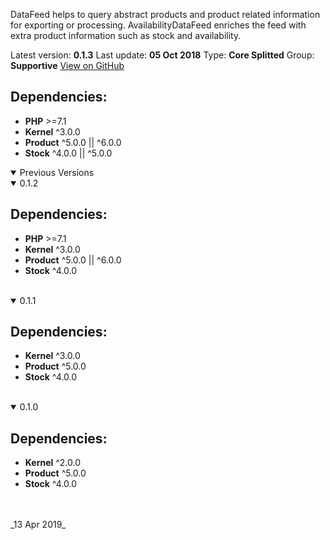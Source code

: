 DataFeed helps to query abstract products and product related information for exporting or processing. AvailabilityDataFeed enriches the feed with extra product information such as stock and availability.

Latest version: **0.1.3**
Last update: **05 Oct 2018**
Type: **Core Splitted**
Group: **Supportive**
[View on GitHub](https://github.com/spryker/availability-data-feed/releases/tag/0.1.3)



## Dependencies:

* **PHP** >=7.1
* **Kernel** ^3.0.0
* **Product** ^5.0.0 || ^6.0.0
* **Stock** ^4.0.0 || ^5.0.0

<details open>
<summary>Previous Versions </summary>

<details open>
<summary>0.1.2 </summary>

## Dependencies:

* **PHP** >=7.1
* **Kernel** ^3.0.0
* **Product** ^5.0.0 || ^6.0.0
* **Stock** ^4.0.0
<br>
</details>

<details open>
<summary>0.1.1</summary>

## Dependencies:

* **Kernel** ^3.0.0
* **Product** ^5.0.0
* **Stock** ^4.0.0
<br>
</details>

<details open>
<summary>0.1.0 </summary>

## Dependencies:

* **Kernel** ^2.0.0
* **Product** ^5.0.0
* **Stock** ^4.0.0
<br>
</details>


<br>
</details>
_13 Apr 2019_